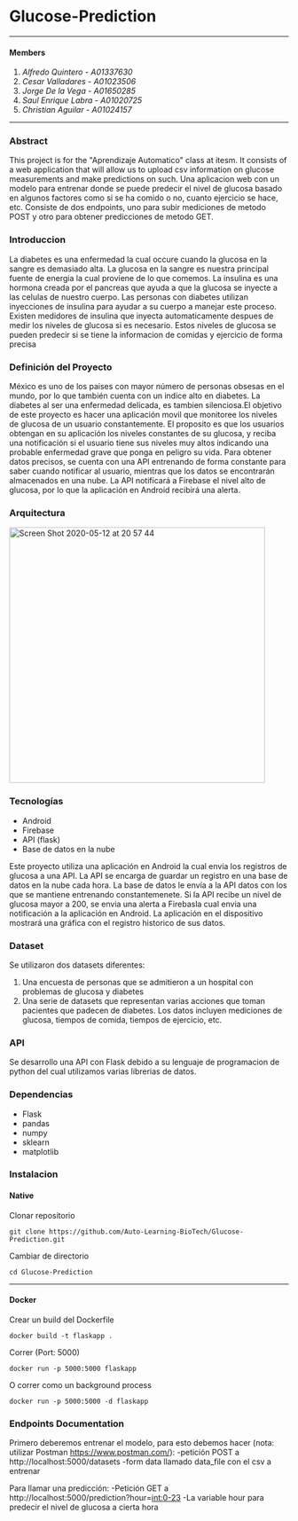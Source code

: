 # Glucose-Prediction
---
#### Members
1. *Alfredo Quintero* - *A01337630*
2. *Cesar Valladares* - *A01023506*
3. *Jorge De la Vega* - *A01650285*
4. *Saul Enrique Labra* - *A01020725*
5. *Christian Aguilar* - *A01024157*
---
### Abstract
This project is for the "Aprendizaje Automatico" class at itesm. It consists of a web application that will allow us to upload csv information on glucose measurements and make predictions on such.
Una aplicacion web con un modelo para entrenar donde se puede predecir el nivel de glucosa basado en algunos factores como si se ha comido o no, cuanto ejercicio se hace, etc. Consiste de dos endpoints, uno para subir mediciones de metodo POST y otro para obtener predicciones de metodo GET.

### Introduccion
La diabetes es una enfermedad la cual occure cuando la glucosa en la sangre es demasiado alta. La glucosa en la sangre es nuestra principal fuente de energia la cual proviene de lo que comemos. La insulina es una hormona creada por el pancreas que ayuda a que la glucosa se inyecte a las celulas de nuestro cuerpo. Las personas con diabetes utilizan inyecciones de insulina para ayudar a su cuerpo a manejar este proceso.
Existen medidores de insulina que inyecta automaticamente despues de medir los niveles de glucosa si es necesario. Estos niveles de glucosa se pueden predecir si se tiene la informacion de comidas y ejercicio de forma precisa

### Definición del Proyecto 
México es uno de los paises con mayor número de personas obsesas en el mundo, por lo que también cuenta con un indice alto en diabetes. La diabetes al ser una enfermedad delicada, es tambien silenciosa.El objetivo de este proyecto es hacer una aplicación movil que monitoree los niveles de glucosa de un usuario constantemente. El proposito es que los usuarios obtengan en su aplicación los niveles constantes de su glucosa, y reciba una notificación si el usuario tiene sus niveles muy altos indicando una probable enfermedad grave que ponga en peligro su vida. Para obtener datos precisos, se cuenta con una API entrenando de forma constante para saber cuando notificar al usuario, mientras que los datos se encontrarán almacenados en una nube. La API notificará a Firebase el nivel alto de glucosa, por lo que la aplicación en Android recibirá una alerta. 

### Arquitectura
<img width="461" alt="Screen Shot 2020-05-12 at 20 57 44" src="https://user-images.githubusercontent.com/27737295/81772227-effe6800-94aa-11ea-96e0-d7cef20b455b.png">

### Tecnologías
- Android
- Firebase
- API (flask)
- Base de datos en la nube

Este proyecto utiliza una aplicación en Android la cual envia los registros de glucosa a una API. La API se encarga de guardar un registro en una base de datos en la nube cada hora. La base de datos le envía a la API datos con los que se mantiene entrenando constantemenete. Si la API recibe un nivel de glucosa mayor a 200, se envia una alerta a Firebasla cual envia una notificación a la aplicación en Android. La aplicación en el dispositivo mostrará una gráfica con el registro historico de sus datos. 

### Dataset
Se utilizaron dos datasets diferentes:
1. Una encuesta de personas que se admitieron a un hospital con problemas de glucosa y diabetes
2. Una serie de datasets que representan varias acciones que toman pacientes que padecen de diabetes. Los datos incluyen mediciones de glucosa, tiempos de comida, tiempos de ejercicio, etc.

### API
Se desarrollo una API con Flask debido a su lenguaje de programacion de python del cual utilizamos varias librerias de datos.

### Dependencias
- Flask
- pandas
- numpy
- sklearn
- matplotlib

### Instalacion
#### Native
Clonar repositorio
```
git clone https://github.com/Auto-Learning-BioTech/Glucose-Prediction.git
```
Cambiar de directorio
```
cd Glucose-Prediction
```
---
#### Docker
Crear un build del Dockerfile
```
docker build -t flaskapp .
```
Correr (Port: 5000)
```
docker run -p 5000:5000 flaskapp
```
O correr como un background process
```
docker run -p 5000:5000 -d flaskapp
```

### Endpoints Documentation

Primero deberemos entrenar el modelo, para esto debemos hacer (nota: utilizar Postman https://www.postman.com/):
-petición POST a http://localhost:5000/datasets
-form data llamado data_file con el csv a entrenar

Para llamar una predicción:
-Petición GET a http://localhost:5000/prediction?hour=<int:0-23>
-La variable hour para predecir el nivel de glucosa a cierta hora

